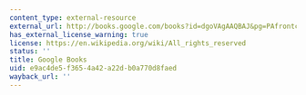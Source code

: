 ```yaml
---
content_type: external-resource
external_url: http://books.google.com/books?id=dgoVAgAAQBAJ&pg=PAfrontcover
has_external_license_warning: true
license: https://en.wikipedia.org/wiki/All_rights_reserved
status: ''
title: Google Books
uid: e9ac4de5-f365-4a42-a22d-b0a770d8faed
wayback_url: ''
---
```

